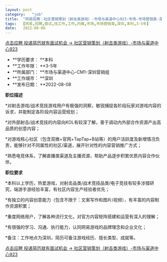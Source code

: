 ```yaml
---
layout:	post
category:	"job"
title:	"网易招聘：社区营销策划（射击类游戏）-市场与渠道中心923-市场-市场营销类-深圳本科3-5年"
tags:	[网易,招聘,面试,找工作,工作,内推,市场,市场营销类,深圳,本科,3-5年]
date:	2022-08-08
---
```


[点击应聘 投递简历就有面试机会 ->  社区营销策划（射击类游戏）-市场与渠道中心923](http://mobile.bole.netease.com/bole/boleDetail?id=41881&employeeId=346f03c3cda5f04c&key=all)



- **学历要求： **本科
- **工作年限： **3-5年
- **所属部门： **市场与渠道中心-CM1-深圳营销组
- **工作城市： **深圳
- **发布日期： **2022-08-08



**职位描述**

*对射击游戏/战术竞技游戏用户有极强的洞察，敏锐捕捉各阶段玩家对游戏内容的诉求，并能制定各阶段内容运营规划；

*对外部射击/战术竞技的内容向KOL有较深了解，善于调动内外部合作资源产出高品质的创意内容；

*对游戏核心社区（包含双微+官网+TapTap+B站等）的用户活跃度及新增情况负责，能够针对不同属性的社区/渠道，展开针对性的内容营销推广方式；

*熟悉电竞体系，了解直播类渠道及主播资源，帮助产品逐步积累优质内容合作伙伴。





**职位要求**

*本科以上学历，热爱游戏，对射击品类/战术竞技品类/电子竞技有较多涉猎研究，端游手游经验丰富，有社区内容生产经验者优先；

*有独立的内容创意能力（包含不限于：文案写作和图片/视频），有丰富的内容制作资源积累；

*重度网络用户，了解各种流行文化，对官方内容矩阵搭建和运营有深入的理解；

*有很强的学习、沟通、执行能力，认同网易游戏的品牌理念和企业文化；

*备注：工作地点为深圳，简历可备注游戏经历、擅长类型、成就等。



[点击应聘 投递简历就有面试机会 ->  社区营销策划（射击类游戏）-市场与渠道中心923](http://mobile.bole.netease.com/bole/boleDetail?id=41881&employeeId=346f03c3cda5f04c&key=all)
